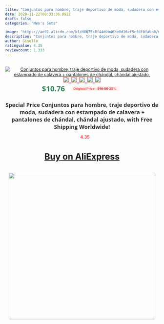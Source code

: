 ```yaml
---
title: "Conjuntos para hombre, traje deportivo de moda, sudadera con estampado de calavera + pantalones de chándal, chándal ajustado,"
date: 2020-11-22T08:33:36.892Z
draft: false
categories: "Men's Sets"

image: "https://ae01.alicdn.com/kf/H8675c8f44d9b46be9d16ef5cfdf0fabb8/Conjuntos-para-hombre-traje-deportivo-de-moda-sudadera-con-estampado-de-calavera-pantalones-de-chándal-chándal.jpg"
description: "Conjuntos para hombre, traje deportivo de moda, sudadera con estampado de calavera + pantalones de chándal, chándal ajustado,"
author: Giselle
ratingvalue: 4.35
reviewcount: 1.333
---
```

<br>
<div style="text-align: center;">
<a href="https://s.click.aliexpress.com/e/_A5S3A5" target="_blank" rel="nofollow noopener noreferrer"><img alt="Conjuntos para hombre, traje deportivo de moda, sudadera con estampado de calavera + pantalones de chándal, chándal ajustado," class="magnifier-image" src="https://ae01.alicdn.com/kf/H8675c8f44d9b46be9d16ef5cfdf0fabb8/Conjuntos-para-hombre-traje-deportivo-de-moda-sudadera-con-estampado-de-calavera-pantalones-de-chándal-chándal.jpg_640x640.jpg">
<br>
<img style="border:1px solid salmon" src="https://ae01.alicdn.com/kf/H8675c8f44d9b46be9d16ef5cfdf0fabb8/Conjuntos-para-hombre-traje-deportivo-de-moda-sudadera-con-estampado-de-calavera-pantalones-de-chándal-chándal.jpg_120x120.jpg">&nbsp;&nbsp;<img style="border:1px solid salmon" src="https://ae01.alicdn.com/kf/Hea0c51e186704be09b4a6bd17f44eaf2X/Conjuntos-para-hombre-traje-deportivo-de-moda-sudadera-con-estampado-de-calavera-pantalones-de-chándal-chándal.jpg_120x120.jpg">&nbsp;&nbsp;<img style="border:1px solid salmon" src="https://ae01.alicdn.com/kf/H85f2c46877574a5db1b4076b1affab68b/Conjuntos-para-hombre-traje-deportivo-de-moda-sudadera-con-estampado-de-calavera-pantalones-de-chándal-chándal.jpg_120x120.jpg">&nbsp;&nbsp;<img style="border:1px solid salmon" src="https://ae01.alicdn.com/kf/H41c64dc039904380a89b2ef537995946B/Conjuntos-para-hombre-traje-deportivo-de-moda-sudadera-con-estampado-de-calavera-pantalones-de-chándal-chándal.jpg_120x120.jpg">&nbsp;&nbsp;<img style="border:1px solid salmon" src="https://ae01.alicdn.com/kf/Hc841ac7b2a6d44788805086835a022d8e/Conjuntos-para-hombre-traje-deportivo-de-moda-sudadera-con-estampado-de-calavera-pantalones-de-chándal-chándal.jpg_120x120.jpg"></a></div><br0>
<div style="text-align: center;"><span style="background-color: white; border: 0px; box-sizing: border-box; color: seagreen; display: inline-block; font-family: &quot;open sans&quot; , &quot;arial&quot; , &quot;helvetica&quot; , sans-serif , &quot;heiti&quot;; font-size: 24px; font-stretch: inherit; font-weight: 700; line-height: inherit; margin: 0px 10px 0px 0px; padding: 0px; vertical-align: middle;">$10.76 </span>
<span style="background: rgb(255 , 241 , 241); border-radius: 3px; border: 0px; box-sizing: border-box; color: #ff4747; display: inline-block; font-family: inherit; font-size: 12px; font-stretch: inherit; font-style: inherit; font-variant: inherit; font-weight: 600; line-height: inherit; margin: 0px; padding: 2px 5px; transform: scale(0.9); vertical-align: middle;">Original Price : <b style="text-decoration: line-through;">$16.56 </b> 35%&nbsp;&nbsp;</span></div>
<h1 style="color: #333333; display: inline-block; font-family: &quot;open sans&quot; , &quot;arial&quot; , &quot;helvetica&quot; , sans-serif , &quot;heiti&quot;; font-size: 18px; font-stretch: inherit; font-weight: 700; text-align: center;">Special Price Conjuntos para hombre, traje deportivo de moda, sudadera con estampado de calavera + pantalones de chándal, chándal ajustado, with Free Shipping Worldwide!</h1>
<div style="color: #ff4747; text-align: center;">
<img src="https://4.bp.blogspot.com/-M0ZcTcb-5uY/XleCXlxnR4I/AAAAAAAAAEc/OrjgMkXV1oMQFaCRZj5HQwOCBcu3w1FegCPcBGAYYCw/s1600/star.png" style="height: 15px;">&nbsp;<b>4.35</b></div>
<div class="button_cont" align="center"><a class="buynow_a" href="https://s.click.aliexpress.com/e/_A5S3A5" target="_blank" rel="nofollow noopener noreferrer"><H1>Buy on AliExpress</H1></a></div><br>
<div class="separator" style="clear: both; text-align: center;">
<img src="https://lh3.googleusercontent.com/-pTy5HemUv9M/XlePHvY0dAI/AAAAAAAAAE4/0nX5iRUoIWY8eMW9Dpxeirr157OZliDIgCLcBGAsYHQ/s1600/badge.gif" width="480">
</div>
